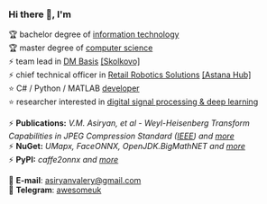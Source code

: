 ### Hi there 👋, I'm

🏆 bachelor degree of [information technology](https://mtuci.ru/?lang=en)  
🏆 master degree of [computer science](https://en.misis.ru/)  
⚡ team lead in [DM Basis](https://www.dmbasis.com/) [[Skolkovo]](https://sk.ru/)  
⚡ chief technical officer in [Retail Robotics Solutions](https://rrs-catering.eu) [[Astana Hub]](https://astanahub.com/en/)  
⭐ C# / Python / MATLAB [developer](https://github.com/asiryan)  
⭐ researcher interested in [digital signal processing & deep learning](https://www.researchgate.net/profile/Valery_Asiryan)  

⚡ **Publications:** *V.M. Asiryan, et al - Weyl-Heisenberg Transform Capabilities in JPEG Compression Standard ([IEEE](https://ieeexplore.ieee.org/document/9455005)) and [more](Publications)*  
⚡ **NuGet:** *UMapx, FaceONNX, OpenJDK.BigMathNET and [more](https://www.nuget.org/profiles/asiryan)*  
⚡ **PyPI:** *caffe2onnx and [more](https://pypi.org/user/asiryan/)*  

📧 **E-mail**: [asiryanvalery@gmail.com](mailto:asiryanvalery@gmail.com)  
💬 **Telegram**: [awesomeuk](https://t.me/awesomeuk)

<!--
**asiryan/asiryan** is a ✨ _special_ ✨ repository because its `README.md` (this file) appears on your GitHub profile.

Here are some ideas to get you started:

- 🔭 I’m currently working on ...
- 🌱 I’m currently learning ...
- 👯 I’m looking to collaborate on ...
- 🤔 I’m looking for help with ...
- 💬 Ask me about ...
- 📫 How to reach me: ...
- 😄 Pronouns: ...
- ⚡ Fun fact: ...
-->
